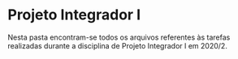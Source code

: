 # Projeto Integrador I

Nesta pasta encontram-se todos os arquivos referentes às tarefas realizadas durante a disciplina de Projeto Integrador I em 2020/2.
